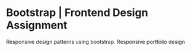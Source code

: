 # Bootstrap | Frontend Design Assignment

Responsive design patterns using bootstrap. 
Responsive portfolio design


